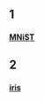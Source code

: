   ## 1 
   #### [MNiST](https://github.com/joe753/hello/blob/master/Exam_(2-4).py)
  ## 2  
   #### [iris](https://github.com/joe753/hello/blob/master/Exam_(2-5).py)
   
